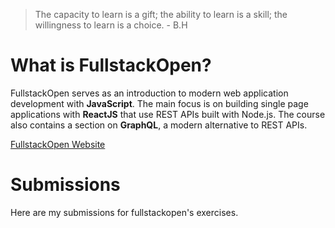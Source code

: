 > The capacity to learn is a gift; the ability to learn is a skill; the willingness to learn is a choice. - B.H

# What is FullstackOpen?
FullstackOpen serves as an introduction to modern web application development with **JavaScript**. The main focus is on building single page applications with **ReactJS** that use REST APIs built with Node.js. The course also contains a section on **GraphQL**, a modern alternative to REST APIs.


[FullstackOpen Website](https://fullstackopen.com/ "FullstackOpen Website")

# Submissions
Here are my submissions for fullstackopen's exercises.

